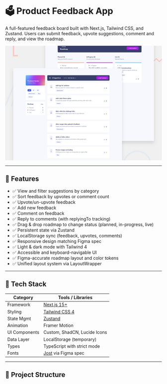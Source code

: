 # 🗳️ Product Feedback App

A full-featured feedback board built with Next.js, Tailwind CSS, and Zustand. Users can submit feedback, upvote suggestions, comment and reply, and view the roadmap.

![Product Feedback App Preview](./public/preview.jpg)

---

## 🚀 Features

- ✅ View and filter suggestions by category  
- ✅ Sort feedback by upvotes or comment count  
- ✅ Upvote/un-upvote feedback  
- ✅ Add new feedback  
- ✅ Comment on feedback  
- ✅ Reply to comments (with replyingTo tracking)  
- ✅ Drag & drop roadmap to change status (planned, in-progress, live)  
- ✅ Persistent state via Zustand  
- ✅ LocalStorage sync (feedback, upvotes, comments)  
- ✅ Responsive design matching Figma spec  
- ✅ Light & dark mode with Tailwind 4  
- ✅ Accessible and keyboard-navigable UI  
- ✅ Figma-accurate roadmap layout and color tokens  
- ✅ Unified layout system via LayoutWrapper  

---

## 🧱 Tech Stack

| Category       | Tools / Libraries                        |
|----------------|-------------------------------------------|
| Framework      | [Next.js 15+](https://nextjs.org)         |
| Styling        | [Tailwind CSS 4](https://tailwindcss.com) |
| State Mgmt     | [Zustand](https://zustand-demo.pmnd.rs/)  |
| Animation      | Framer Motion                             |
| UI Components  | Custom, ShadCN, Lucide Icons              |
| Data Layer     | LocalStorage (temporary)                  |
| Types          | TypeScript with strict mode               |
| Fonts          | [Jost](https://fonts.google.com/specimen/Jost) via Figma spec |

---

## 📁 Project Structure

